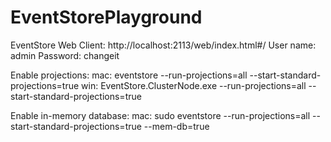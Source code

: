 # EventStorePlayground

EventStore Web Client: http://localhost:2113/web/index.html#/
User name: admin
Password: changeit

Enable projections:
mac: eventstore --run-projections=all --start-standard-projections=true
win: EventStore.ClusterNode.exe --run-projections=all --start-standard-projections=true

Enable in-memory database:
mac: sudo eventstore --run-projections=all --start-standard-projections=true --mem-db=true